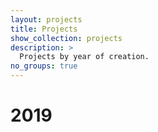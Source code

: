 ```yaml
---
layout: projects
title: Projects
show_collection: projects
description: >
  Projects by year of creation.
no_groups: true
---
```

# 2019
